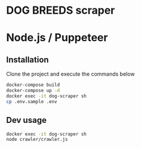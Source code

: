 # DOG BREEDS scraper
# Node.js / Puppeteer

## Installation

Clone the project and execute the commands below

```bash
docker-compose build
docker-compose up -d
docker exec -it dog-scraper sh
cp .env.sample .env
```

## Dev usage

```bash
docker exec -it dog-scraper sh
node crawler/crawler.js
```